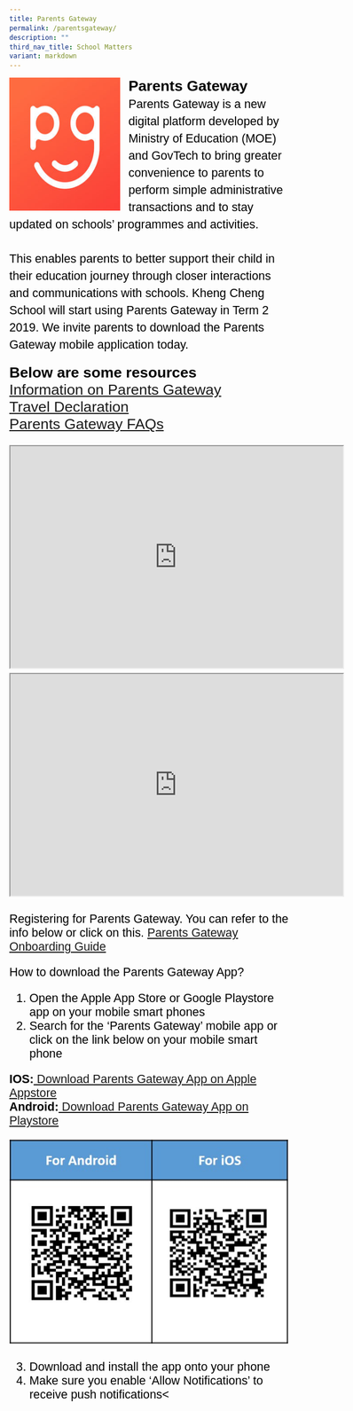 ```yaml
---
title: Parents Gateway
permalink: /parentsgateway/
description: ""
third_nav_title: School Matters
variant: markdown
---
```

<img src="/images/Parents Gateway/parentsgateway.jpg" style="width:200px;height:240px;margin-right:15px;" align="left">
<span style="font-size:20.0pt;font-family:Arial;color:black"><b>Parents Gateway</b><br>
<span style="font-size:16.0pt;font-family:Arial;color:black">Parents Gateway is a new digital platform developed by Ministry of Education (MOE) and GovTech to bring greater convenience to parents to perform simple administrative transactions and to stay updated on schools’ programmes and activities.<br><br>
This enables parents to better support their child in their education journey through closer interactions and communications with schools. Kheng Cheng School will start using Parents Gateway in Term 2 2019. We invite parents to download the Parents Gateway mobile application today.

<span style="font-size:20.0pt;font-family:Arial;color:black"><b>Below are some resources</b><br>
[Information on Parents Gateway](/files/Parents%20Gateway/Information-for-new-Parents-Gateway.pdf)<br>
[Travel Declaration](/files/Parents%20Gateway/Travel-Declaration-Update-Personal-Information.pdf)<br>
[Parents Gateway FAQs](/files/Parents%20Gateway/Frequently-Asked-Questions-For-Parents.pdf)

<iframe width="600" height="400" src="https://www.youtube.com/embed/EKpiTM5axNA">
</iframe><br>
	
<iframe width="600" height="400" src="https://www.youtube.com/embed/PCM5o8jAncc">
</iframe>
	
Registering for Parents Gateway.
You can refer to the info below or click on this. [Parents Gateway Onboarding Guide](/files/Parents/Annex_A___Instructions_on_Onboarding_Parents_Gateway.pdf)

	
How to download the Parents Gateway App?
1. Open the Apple App Store or Google Playstore app on your mobile smart phones
2. Search for the ‘Parents Gateway’ mobile app or click on the link below on your mobile smart phone

<span style="font-size:16.0pt;font-family:Arial;color:black"><b>IOS:</b><a href="https://apps.apple.com/sg/app/parents-gateway/id1267198708"> Download Parents Gateway App on Apple Appstore</a><br>
<span style="font-size:16.0pt;font-family:Arial;color:black"><b>Android:</b><a href="https://play.google.com/store/apps/details?id=com.moe.pgp&amp;hl=en_SG"> Download Parents Gateway App on Playstore</a>

<img src="/images/Parents Gateway/QR.jpg">

3. Download and install the app onto your phone
4. Make sure you enable ‘Allow Notifications’ to receive push notifications&lt;</span></span></span></span></span>